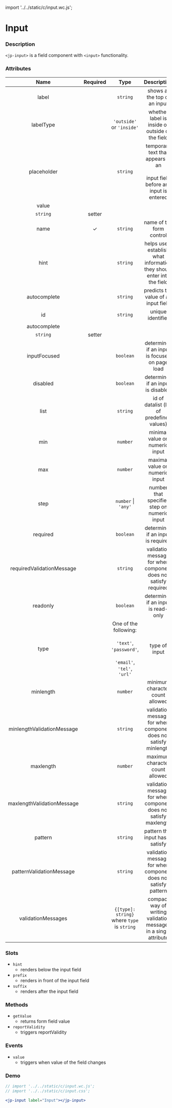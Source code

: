 import '../../static/c/input.wc.js';

# Input

### Description

`<jp-input>` is a field component with `<input>` functionality.

### Attributes

|          **Name**          | **Required** |                                           **Type**                                            |                                   **Description**                                     |
| :------------------------: | :----------: | :-------------------------------------------------------------------------------------------: | :---------------------------------------------------------------------------------: | 
|           label            |              |                                           `string`                                            |                            shows at the top of an input                             |
|         labelType          |              |                                   `'outside'` or `'inside'`                                   |                   whether label is inside or outside of the field                   |
|        placeholder         |              |                                           `string`                                            | temporary text that appears in an <br></br> input field before any input is entered |
|           value            |              |                 
`string`                                            |                            setter                 |
|            name            |      ✓       |                                           `string`                                            |                              name of the form control                               |
|             hint           |                      |                                         `string`                                   | helps users establish what information they should enter into the field|
|        autocomplete        |                      |                                         `string`                                            |               predicts the value of an input field                        |
|             id             |              |                                           `string`                                            |                                  unique identifier                                  |
|           autocomplete           |              |                 
`string`                                            |                            setter                 |
|          inputFocused         |              |                                           `boolean`                                           |                         determines if an input is focused on page load 
|          disabled          |              |                                           `boolean`                                           |                         determines if an input is disabled                          |
|            list            |              |                                           `string`                                            |                     id of datalist (list of predefined values)                      |
|            min             |              |                                           `number`                                            |                           minimal value on numeric input                            |
|            max             |              |                                           `number`                                            |                           maximal value on numeric input                            |
|            step            |              |                                           `number`       \|                                       `'any'`                                       | number that specifies step on numeric input |
|          required          |              |                                           `boolean`                                           |                         determines if an input is required                          |
| requiredValidationMessage  |              |                                           `string`                                            |           validation message for when component does not satisfy required           |
|          readonly          |              |                                           `boolean`                                           |                         determines if an input is read-only                         |
|            type            |              | One of the following: <br></br> `'text'`, `'password'`, <br></br> `'email'`, `'tel'`, `'url'` |                                    type of input                                    |
|         minlength          |              |                                           `number`                                            |                           minimum character count allowed                           |
| minlengthValidationMessage |              |                                           `string`                                            |          validation message for when component does not satisfy minlength           |
|         maxlength          |              |                                           `number`                                            |                           maximum character count allowed                           |
| maxlengthValidationMessage |              |                                           `string`                                            |          validation message for when component does not satisfy maxlength           |
|          pattern           |              |                                           `string`                                            |                          pattern that input has to satisfy                          |
|  patternValidationMessage  |              |                                           `string`                                            |           validation message for when component does not satisfy pattern            |
|     validationMessages     |              |                          `{[type]: string}` where `type` is `string`                          |          compact way of writing validation messages in a single attribute           |

### Slots

- `hint`
  - renders below the input field
- `prefix`
  - renders in front of the input field
- `suffix`
  - renders after the input field

### Methods

- `getValue`
  - returns form field value
- `reportValidity`
  - triggers reportValidity

### Events

- `value`
  - triggers when value of the field changes

### Demo

```jsx live
// import '../../static/c/input.wc.js';
// import '../../static/c/input.css';

<jp-input label="Input"></jp-input>
```
